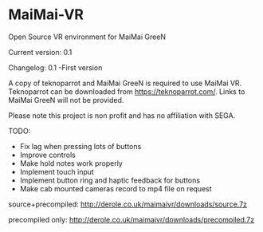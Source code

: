 # MaiMai-VR
Open Source VR environment for MaiMai GreeN

Current version: 0.1

Changelog:
0.1
-First version

A copy of teknoparrot and MaiMai GreeN is required to use MaiMai VR. Teknoparrot can be downloaded from https://teknoparrot.com/. Links to MaiMai GreeN will not be provided.

Please note this project is non profit and has no affiliation with SEGA.

TODO:
- Fix lag when pressing lots of buttons
- Improve controls
- Make hold notes work properly
- Implement touch input
- Implement button ring and haptic feedback for buttons
- Make cab mounted cameras record to mp4 file on request

source+precompiled: http://derole.co.uk/maimaivr/downloads/source.7z

precompiled only: http://derole.co.uk/maimaivr/downloads/precompiled.7z
